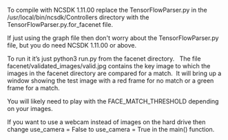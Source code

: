 To compile with NCSDK 1.11.00 replace the TensorFlowParser.py in the /usr/local/bin/ncsdk/Controllers directory with the TensorFlowParser.py.for_facenet file.

If just using the graph file then don't worry about the TensorFlowParser.py file, but you do need NCSDK 1.11.00 or above.

To run it it’s just python3 run.py from the facenet directory.
 
The file facenet/validated_images/valid.jpg contains the key image to which the images in the facenet directory are compared for a match.  It will bring up a window showing the test image with a red frame for no match or a green frame for a match.

You will likely need to play with the FACE_MATCH_THRESHOLD depending on your images.

If you want to use a webcam instead of images on the hard drive then change
use_camera = False
to 
use_camera = True 
in the main() function.

